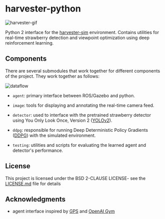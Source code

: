 # harvester-python
![harvester-gif](https://imgur.com/0dghLur.gif)

Python 2 interface for the [harvester-sim](https://github.com/jsather/harvester-sim) environment. Contains utilities for real-time strawberry detection and viewpoint optimization using deep reinforcement learning.

## Components
There are several submodules that work together for different components of the project. They work together as follows:

![dataflow](https://imgur.com/s62ti61.jpg)

* `agent`: primary interface between ROS/Gazebo and python. 

* `image`: tools for displaying and annotating the real-time camera feed.

* `detector`: used to interface with the pretrained strawberry detector using You Only Look Once, Version 2 ([YOLOv2](https://arxiv.org/abs/1612.08242)).

* `ddpg`: responsible for running Deep Deterministic Policy Gradients ([DDPG](https://arxiv.org/abs/1509.02971)) with the simulated environment. 

* `testing`: utilities and scripts for evaluating the learned agent and detector's performance.

## License
This project is licensed under the BSD 2-CLAUSE LICENSE- see the [LICENSE.md](LICENSE.md) file for details

## Acknowledgments
* agent interface inspired by [GPS](http://rll.berkeley.edu/gps/) and [OpenAI Gym](https://gym.openai.com/)

